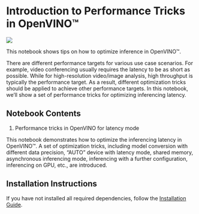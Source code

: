 # Introduction to Performance Tricks in OpenVINO™

![](https://user-images.githubusercontent.com/4547501/227522233-29f7bbc8-b83e-4b35-9cc7-8c5e041adc9e.png)

This notebook shows tips on how to optimize inference in OpenVINO™.   

There are different performance targets for various use case scenarios. For example, video conferencing usually requires the latency to be as short as possible. While for high-resolution video/image analysis, high throughput is typically the performance target. As a result, different optimization tricks should be applied to achieve other performance targets.
In this notebook, we’ll show a set of performance tricks for optimizing inferencing latency. 

## Notebook Contents

1. Performance tricks in OpenVINO for latency mode

This notebook demonstrates how to optimize the inferencing latency in OpenVINO™.  A set of optimization tricks, including model conversion with different data precision, “AUTO” device with latency mode, shared memory, asynchronous inferencing mode, inferencing with a further configuration, inferencing on GPU, etc., are introduced.

## Installation Instructions

If you have not installed all required dependencies, follow the [Installation Guide](../../README.md).
